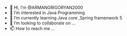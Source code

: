 - 👋 Hi, I’m @ARMANGRIGORYAN2000
- 👀 I’m interested in Java Programming
- 🌱 I’m currently learning Java core ,Spring framenwork 5
- 💞️ I’m looking to collaborate on ...
- 📫 How to reach me ...

<!---
ARMANGRIGORYAN2000/ARMANGRIGORYAN2000 is a ✨ special ✨ repository because its `README.md` (this file) appears on your GitHub profile.
You can click the Preview link to take a look at your changes.
--->
